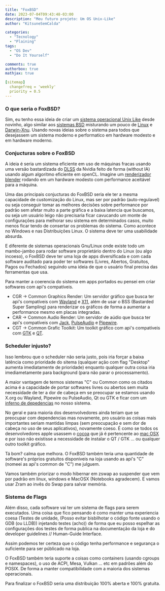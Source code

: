 ```yaml
---
title: "FoxBSD"
date: 2023-07-04T09:43:48-03:00
description: "Meu futuro projeto: Um OS Unix-Like"
author: "KitsuneSemCalda"

categories:
  - "Tecnology"
  - "Plaining"
tags:
  - "OS Dev"
  - "Do It Yourself"

comments: true
authorbox: true
mathjax: true

[sitemap]
  changefreq = 'weekly'
  priority = 0.5
---
```

### O que seria o FoxBSD?
Sim, eu tenho essa ideia de criar um [sistema operacional Unix Like](https://pt.wikipedia.org/wiki/Sistema_operacional_tipo_Unix) desde novinho, algo similar aos [sistemas BSD](https://pt.wikipedia.org/wiki/Berkeley_Software_Distribution) misturando um pouco de [Linux](https://pt.wikipedia.org/wiki/Linux) e [Darwin-Xnu](https://pt.wikipedia.org/wiki/Darwin_(sistema_operacional)). Usando novas ideias sobre o sistema para todos que desejassem um sistema moderno e performatico em hardware modesto e em hardware moderno.
### Conjucturas sobre o FoxBSD
A ideia é seria um sistema eficiente em uso de máquinas fracas usando uma versão bastardizada do [DLSS](https://en.wikipedia.org/wiki/Deep_learning_super_sampling) da Nvidia feito de forma (without IA) usando algum algoritmo eficiente em openCL. Imagine um [renderizador blender](https://pt.wikipedia.org/wiki/Blender) rodando em um hardware modesto com performance aceitável para a máquina.

Uma das principais conjucturas do FoxBSD seria ele ter a mesma capacidade de customização do Linux, mas ser por padrão (auto-regulavel) ou seja conseguir tomar as melhores decisões sobre performance por padrão sem afetar muito a parte gráfica e a baixa latencia que buscamos, ou seja um usuário leigo não precisaria ficar cavucando um monte de configurações para melhorar seu sistema em determinados casos, muito menos ficar tendo de consertar os problemas do sistema. Como acontece no Windows e nas Distribuições Linux. O sistema deve ter uma usabilidade absurda.

E diferente de sistemas operacionais Gnu/Linux onde existe todo um mambo-jambo para rodar software proprietário dentro do Linux (ou algo incoeso), o FoxBSD deve ter uma loja de apps diversificada e com cada software auditado para poder ter softwares (Livres, Abertos, Gratuitos, Pagos ou Fechados) seguindo uma ideia de que o usuário final precisa das ferramentas que usa.


Para manter a coerencia do sistema em apps portados eu pensei em criar softwares com api's compatíveis.

- CGR -> Common Graphics Render: Um servidor gráfico que busca ter api's compatíveis com [Wayland](https://pt.wikipedia.org/wiki/Wayland_(protocolo_de_servidor_gr%C3%A1fico)) e [X11](https://pt.wikipedia.org/wiki/X_Window_System), além de usar o BSS (Bastarded Super Sampling) para renderizar os gráficos de forma a aumentar a performance mesmo em placas integradas.
- CAR -> Common Audio Render: Um servidor de aúdio que busca ter api's compatíveis com [Jack](https://wiki.archlinux.org/title/JACK_Audio_Connection_Kit), [PulseAudio](https://pt.wikipedia.org/wiki/PulseAudio) e [Pipewire](https://pt.wikipedia.org/wiki/PipeWire). 
- CGT -> Common Grafic Toolkit: Um toolkit gráfico com api's compatíveis com [GTK](https://pt.wikipedia.org/wiki/GTK) e [QT](https://pt.wikipedia.org/wiki/Qt).

### Scheduler injusto?
Isso lembrou que o scheduler não seria justo, pois iria forçar a baixa latência como prioridade do sitema (qualquer ação com flag "Desktop" aumenta imediatamente de prioridade) enquanto qualquer outra coisa iria imediametamente para background (para não parar o processamento).

A maior vantagem de termos sistemas "C" ou Common como os citados acima é a capacidade de portar softwares livres ou abertos sem muita necessidade de ter a dor de cabeça em se preocupar se estamos usando X.org ou Wayland, Pipewire ou PulseAudio, Qt ou GTK e ficar com um [inferno de depedencias](https://en.wikipedia.org/wiki/Dependency_hell) no nosso sistema.

No geral e para maioria dos desenvolvedores ainda teriam que se preocupar com dependencias mas novamente, pro usuário as coisas mais importantes seriam mantidas limpas (sem preocupação e sem dor de cabeça no uso de seus aplicativos), novamente coeso. É como se todos os desenvolvedores apple usassem o [cocoa](https://en.wikipedia.org/wiki/Cocoa_(API)) que já é pertencente ao [mac OSX](https://en.wikipedia.org/wiki/MacOS) e por isso não existisse a  necessidade de instalar o QT / GTK ... ou qualquer outro toolkit gráfico.

Tá bom? calma que melhora. O FoxBSD também teria uma quantidade de software's próprios gratuitos disponiveis na loja usando as api's "C" (nomeei as api's common de "C") me julguem. 

Vamos também priorizar o modo hibernar em zswap ao suspender que vem por padrão em linux, windows e MacOSX (Notebooks agradecem). E vamos usar Zram ao invês do Swap para salvar memória.

### Sistema de Flags

Além disso, cada software vai ter um sistema de flags para serem executados. Uma coisa que fico pensando é como manter uma experiencia coesa (Testes de unidade, (Posso evitar bisbilhotar o código fonte usando o GDB (ou LLDB)) injetando testes (acho)) de forma que eu posso espelhar as configurações dos testes de forma publica na documentação da loja e do developer guidelines // Human-Guide Interface. 

Assim podemos ter certeza que o código tenha performance e segurança o suficiente para ser públicado na loja.

O FoxBSD também teria suporte a coisas como containers (usando cgroups e namespaces), o uso de ACPI, Mesa, Vulkan ... etc em padrões além do POSIX. De forma a manter compatibilidade com a maioria dos sistemas operacionais.

Para finalizar o FoxBSD seria uma distribuição 100% aberta e 100% gratuita.

